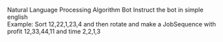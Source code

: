 Natural Language Processing Algorithm Bot Instruct the bot in simple english                                                   
Example: Sort 12,22,1,23,4 and then rotate and make a JobSequence with profit 12,33,44,11 and time 2,2,1,3
